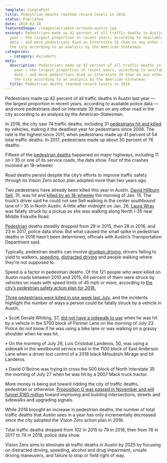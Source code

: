 ```yaml
---
template: SinglePost
title: Pedestrian deaths reached record levels in 2018
status: Published
date: 2019-02-18
featuredImage: /images/accident-arround-austin.jpg
excerpt: Pedestrians made up 42 percent of all traffic deaths in Austin last
  year — the largest proportion in recent years, according to available police
  data — and more pedestrians died on Interstate 35 than on any other road in
  the city according to an analysis by the American-Statesman
categories:
  - category: Accidents
meta:
  description: Pedestrians made up 42 percent of all traffic deaths in Austin last
    year — the largest proportion in recent years, according to available police
    data — and more pedestrians died on Interstate 35 than on any other road in
    the city according to an analysis by the American-Statesman
  title: Pedestrian deaths reached record levels in 2018
---
```

<!--StartFragment-->

Pedestrians made up 42 percent of all traffic deaths in Austin last year — the largest proportion in recent years, according to available police data — and more pedestrians died on Interstate 35 than on any other road in the city according to an analysis by the American-Statesman.

In 2018, the city saw 74 traffic deaths, including 31 [pedestrians hit and killed](https://www.austinaccidentlawyer.com/practice-areas/wrongful-death-attorney/) by vehicles, making it the deadliest year for pedestrians since 2008. The rate is the highest since 2011, when pedestrians made up 41 percent of 54 total traffic deaths. In 2017, pedestrians made up about 30 percent of 76 deaths.

Fifteen of the [pedestrian deaths](https://www.austinaccidentlawyer.com/practice-areas/wrongful-death-attorney/) happened on major highways, including 11 on I-35 or one of its service roads, the data show. Four of the crashes involved an 18-wheeler.

Road deaths persist despite the city’s efforts to improve traffic safety through its Vision Zero action plan adopted more than two years ago.

Two pedestrians have already been killed this year in Austin. [David Hillburn Sell,](https://www.statesman.com/article/20190118/NEWS/190118724) 31, was hit and [killed by an 18-wheeler](https://www.austinaccidentlawyer.com/practice-areas/truck-accident-lawyer/) the morning of Jan. 15. The truck’s driver said he could not see Sell walking in the center southbound lane of I-35 in North Austin. A little after midnight on Jan. 26, [Laura Wray](https://www.statesman.com/news/20190129/police-id-pedestrian-killed-while-trying-to-cross-i-35) was fatally struck by a pickup as she was walking along North I-35 near Middle Fiskville Road.

[Pedestrian](https://www.austinaccidentlawyer.com/practice-areas/pedestrian-accident-lawyers/) deaths steadily dropped from 29 in 2015, then 28 in 2016, and 23 in 2017, police data show. But what caused the small spike in pedestrian deaths in 2018 hasn’t been determined, officials with Austin’s Transportation Department said.

Typically, pedestrian deaths can involve [drunken driving](https://www.austinaccidentlawyer.com/practice-areas/drunk-driving-accident-lawyer/), drivers failing to yield to walkers, [speeding](https://www.austinaccidentlawyer.com/blog/dangers-speeding/), [distracted driving](https://www.austinaccidentlawyer.com/practice-areas/distracted-driver/) and people walking where they’re not supposed to.

Speed is a factor in pedestrian deaths. Of the 121 people who were killed on Austin roads between 2010 and 2015, 64 percent of them were struck by vehicles on roads with speed limits of 45 mph or more, according to [the city’s pedestrian safety action plan for 2018.](https://www.austintexas.gov/sites/default/files/files/Transportation/Pedestrian_Safety_Action_Plan_1-11-18.pdf)

[Three pedestrians were killed in one week last July,](https://www.statesman.com/news/20180728/use-crosswalks-slow-down-city-urges-caution-after-pedestrian-deaths/1) and the incidents highlight the number of ways a person could be fatally struck by a vehicle in Austin.

• Scott Gerald Whiting, 37, [did not have a sidewalk to use](https://www.statesman.com/NEWS/20180823/Police-identify-pedestrian-who-they-say-was-killed-in-Northwest-Austin-hit-and-run) when he was hit by a vehicle in the 5700 block of Parmer Lane on the morning of July 23. Police do not know if he was using a bike lane or was walking on a grassy shoulder when he was hit.

• On the morning of July 26, Luis Cristobal Landeros, 50, was using a sidewalk in the westbound service road in the 1100 block of East Anderson Lane when a driver lost control of a 2018 black Mitsubishi Mirage and hit Landeros.

• David O’Beirne was trying to cross the 500 block of North Interstate 35 the morning of July 27 when he was hit by a 2007 Mack truck tractor.

More money is being put toward ridding the city of traffic deaths, pedestrian or otherwise. [Proposition G was passed in November and will funnel $160 million](https://www.austintexas.gov/sites/default/files/files/Finance/CFO/2018-Bond/Prop_G_Transportation_Infrastructure.pdf) toward improving and building intersections, streets and sidewalks and upgrading signals.

While 2018 brought an increase in pedestrian deaths, the number of total traffic deaths that Austin sees in a year has only incrementally decreased since the city adopted the Vision Zero action plan in 2016.

Total traffic deaths dropped from 102 in 2015 to 79 in 2016, then from 76 in 2017 to 74 in 2018, police data show.

Vision Zero aims to eliminate all traffic deaths in Austin by 2025 by focusing on distracted driving, speeding, alcohol and drug impairment, unsafe driving maneuvers, and failure to stop or field right of way.

<!--EndFragment-->